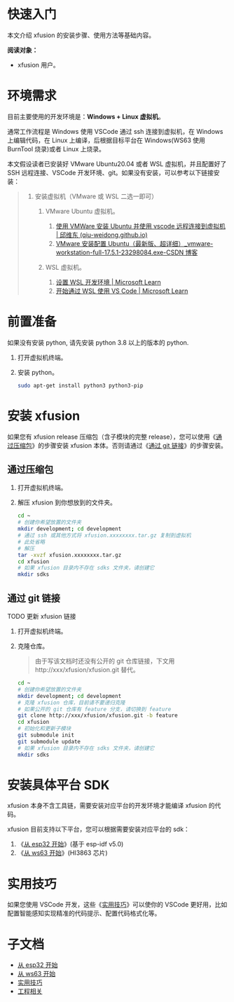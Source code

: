 # 快速入门

本文介绍 xfusion 的安装步骤、使用方法等基础内容。

**阅读对象：**

- xfusion 用户。

# 环境需求

目前主要使用的开发环境是：**Windows + Linux 虚拟机**。

通常工作流程是 Windows 使用 VSCode 通过 ssh 连接到虚拟机，在 Windows 上编辑代码，在 Linux 上编译，后根据目标平台在 Windows(WS63 使用 BurnTool 烧录)或者 Linux 上烧录。

本文假设读者已安装好 VMware Ubuntu20.04 或者 WSL 虚拟机，并且配置好了 SSH 远程连接、VSCode 开发环境、git。如果没有安装，可以参考以下链接安装：

> 1. 安装虚拟机（VMware 或 WSL 二选一即可）
>
>    1. VMware Ubuntu 虚拟机。
>
>       1. [使用 VMWare 安装 Ubuntu 并使用 vscode 远程连接到虚拟机 | 邱维东 (qiu-weidong.github.io)](https://qiu-weidong.github.io/2022/04/30/OS/vmware/)
>       2. [VMware 安装配置 Ubuntu（最新版、超详细）\_vmware-workstation-full-17.5.1-23298084.exe-CSDN 博客](https://blog.csdn.net/m0_70885101/article/details/137694608)
>
>    2. WSL 虚拟机。
>
>       1. [设置 WSL 开发环境 | Microsoft Learn](https://learn.microsoft.com/zh-cn/windows/wsl/setup/environment)
>       2. [开始通过 WSL 使用 VS Code | Microsoft Learn](https://learn.microsoft.com/zh-cn/windows/wsl/tutorials/wsl-vscode)

# 前置准备

如果没有安装 python, 请先安装 python 3.8 以上的版本的 python.

1.  打开虚拟机终端。
2.  安装 python。

    ```bash
    sudo apt-get install python3 python3-pip
    ```

# 安装 xfusion

如果您有 xfusion release 压缩包（含子模块的完整 release），您可以使用《[通过压缩包](#通过压缩包)》的步骤安装 xfusion 本体。否则请通过《[通过 git 链接](#通过-git-链接)》的步骤安装。

## 通过压缩包

1.  打开虚拟机终端。
2.  解压 xfusion 到你想放到的文件夹。

    ```bash
    cd ~
    # 创建你希望放置的文件夹
    mkdir development; cd development
    # 通过 ssh 或其他方式将 xfusion.xxxxxxxx.tar.gz 复制到虚拟机
    # 此处省略
    # 解压
    tar -xvzf xfusion.xxxxxxxx.tar.gz
    cd xfusion
    # 如果 xfusion 目录内不存在 sdks 文件夹，请创建它
    mkdir sdks
    ```

## 通过 git 链接

TODO 更新 xfusion 链接

1.  打开虚拟机终端。
2.  克隆仓库。

    > 由于写该文档时还没有公开的 git 仓库链接，下文用 http://xxx/xfusion/xfusion.git 替代。

    ```bash
    cd ~
    # 创建你希望放置的文件夹
    mkdir development; cd development
    # 克隆 xfusion 仓库，目前请不要递归克隆
    # 如果公开的 git 仓库有 feature 分支，请切换到 feature
    git clone http://xxx/xfusion/xfusion.git -b feature
    cd xfusion
    # 初始化和更新子模块
    git submodule init
    git submodule update
    # 如果 xfusion 目录内不存在 sdks 文件夹，请创建它
    mkdir sdks
    ```

# 安装具体平台 SDK

xfusion 本身不含工具链，需要安装对应平台的开发环境才能编译 xfusion 的代码。

xfusion 目前支持以下平台，您可以根据需要安装对应平台的 sdk：

1. 《[从 esp32 开始](starting_with_esp32.md)》(基于 esp-idf v5.0)
2. 《[从 ws63 开始](starting_with_ws63.md)》(HI3863 芯片)

# 实用技巧

如果您使用 VSCode 开发，这些《[实用技巧](practical_tips.md)》可以使你的 VSCode 更好用，比如配置智能感知实现精准的代码提示、配置代码格式化等。

# 子文档

- [从 esp32 开始](starting_with_esp32.md)
- [从 ws63 开始](starting_with_ws63.md)
- [实用技巧](practical_tips.md)
- [工程相关](project/index.md)
